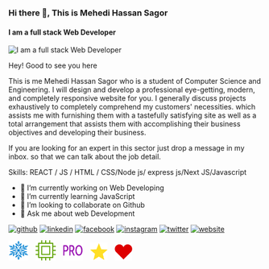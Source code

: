 ### Hi there 👋, This is Mehedi Hassan Sagor
#### I am a full stack Web Developer
![I am a full stack Web Developer](https://media-exp1.licdn.com/dms/image/C4D16AQHotL_iC2ycDA/profile-displaybackgroundimage-shrink_200_800/0/1631267624182?e=1647475200&v=beta&t=rigbhnhXIi6NQX1nlad5doMZz4lqrb-oU_UG8SoDzhk)

Hey! Good to see you here


This is me Mehedi Hassan Sagor who is a student of Computer Science and Engineering. I will design and develop a professional eye-getting, modern, and completely responsive website for you. I generally discuss projects exhaustively to completely comprehend my customers' necessities. which assists me with furnishing them with a tastefully satisfying site as well as a total arrangement that assists them with accomplishing their business objectives and developing their business.

If you are looking for an expert in this sector just drop a message in my inbox. so that we can talk about the job detail.

Skills: REACT / JS / HTML / CSS/Node js/ express js/Next JS/Javascript

- 🔭 I’m currently working on Web Developing  
- 🌱 I’m currently learning JavaScript 
- 👯 I’m looking to collaborate on Github 
- 💬 Ask me about web Development 


[<img src='https://cdn.jsdelivr.net/npm/simple-icons@3.0.1/icons/github.svg' alt='github' height='40'>](https://github.com/https://github.com/mehedihassansagor)  [<img src='https://cdn.jsdelivr.net/npm/simple-icons@3.0.1/icons/linkedin.svg' alt='linkedin' height='40'>](https://www.linkedin.com/in/https://www.linkedin.com/in/mehedi-hassan-sagor//)  [<img src='https://cdn.jsdelivr.net/npm/simple-icons@3.0.1/icons/facebook.svg' alt='facebook' height='40'>](https://www.facebook.com/https://www.facebook.com/sagor286/)  [<img src='https://cdn.jsdelivr.net/npm/simple-icons@3.0.1/icons/instagram.svg' alt='instagram' height='40'>](https://www.instagram.com/https://www.instagram.com/sagor.mehedihassan//)  [<img src='https://cdn.jsdelivr.net/npm/simple-icons@3.0.1/icons/twitter.svg' alt='twitter' height='40'>](https://twitter.com/https://twitter.com/MehediH39089556)  [<img src='https://cdn.jsdelivr.net/npm/simple-icons@3.0.1/icons/icloud.svg' alt='website' height='40'>](https://boring-spence-3f872c.netlify.app/)  

<a href='https://archiveprogram.github.com/'><img src='https://raw.githubusercontent.com/acervenky/animated-github-badges/master/assets/acbadge.gif' width='40' height='40'></a> <a href='https://docs.github.com/en/developers'><img src='https://raw.githubusercontent.com/acervenky/animated-github-badges/master/assets/devbadge.gif' width='40' height='40'></a> <a href='https://github.com/pricing'><img src='https://raw.githubusercontent.com/acervenky/animated-github-badges/master/assets/pro.gif' width='40' height='40'></a> <a href='https://stars.github.com/'><img src='https://raw.githubusercontent.com/acervenky/animated-github-badges/master/assets/starbadge.gif' width='35' height='35'></a> <a href='https://docs.github.com/en/github/supporting-the-open-source-community-with-github-sponsors'><img src='https://raw.githubusercontent.com/acervenky/animated-github-badges/master/assets/sponsorbadge.gif' width='35' height='35'></a> 

